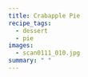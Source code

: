 ```yaml
---
title: Crabapple Pie
recipe_tags:
  - dessert
  - pie
images:
  - scan0111_010.jpg
summary: " "
---
```

